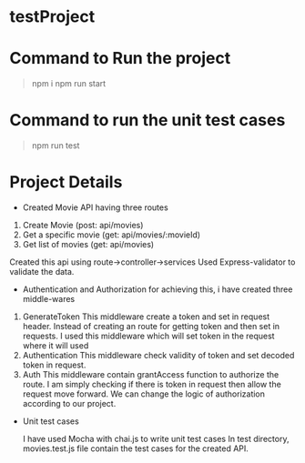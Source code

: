 # testProject

# Command to Run the project

> npm i
> npm run start

# Command to run the unit test cases

> npm run test

# Project Details

- Created Movie API having three routes

1. Create Movie (post: api/movies)
2. Get a specific movie (get: api/movies/:movieId)
3. Get list of movies (get: api/movies)

Created this api using route->controller->services
Used Express-validator to validate the data.

- Authentication and Authorization
  for achieving this, i have created three middle-wares

1. GenerateToken
   This middleware create a token and set in request header. Instead of creating an route for getting token and then set in requests. I used this middleware which will set token in the request where it will used
2. Authentication
   This middleware check validity of token and set decoded token in request.
3. Auth
   This middleware contain grantAccess function to authorize the route. I am simply checking if there is token in request then allow the request move forward. We can change the logic of authorization according to our project.

- Unit test cases

  I have used Mocha with chai.js to write unit test cases
  In test directory, movies.test.js file contain the test cases for the created API.
